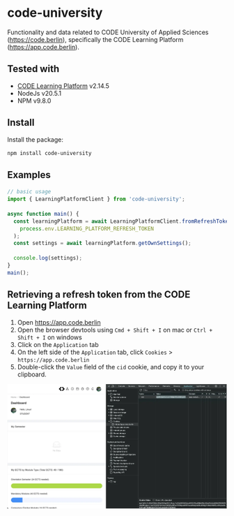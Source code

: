 # code-university

Functionality and data related to CODE University of Applied Sciences (https://code.berlin), specifically the CODE Learning Platform (https://app.code.berlin).

## Tested with

- [CODE Learning Platform](https://app.code.berlin) v2.14.5
- NodeJs v20.5.1
- NPM v9.8.0

## Install

Install the package:

```bash
npm install code-university
```

## Examples

```typescript
// basic usage
import { LearningPlatformClient } from 'code-university';

async function main() {
  const learningPlatform = await LearningPlatformClient.fromRefreshToken(
    process.env.LEARNING_PLATFORM_REFRESH_TOKEN
  );
  const settings = await learningPlatform.getOwnSettings();

  console.log(settings);
}
main();
```

## Retrieving a refresh token from the CODE Learning Platform

1. Open https://app.code.berlin
2. Open the browser devtools using `Cmd + Shift + I` on mac or `Ctrl + Shift + I` on windows
3. Click on the `Application` tab
4. On the left side of the `Application` tab, click `Cookies` > `https://app.code.berlin`
5. Double-click the `Value` field of the `cid` cookie, and copy it to your clipboard.

![Screenshot of the cookies tab](docs/getting-your-access-token.webp)
